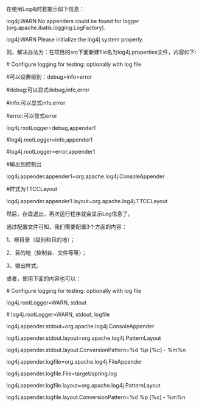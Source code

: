



在使用Log4j时若提示如下信息：

log4j:WARN No appenders could be found for logger \(org.apache.ibatis.logging.LogFactory\).  

log4j:WARN Please initialize the log4j system properly. 

则，解决办法为：在项目的src下面新建file名为log4j.properties文件，内容如下: 



\# Configure logging for testing: optionally with log file

\#可以设置级别：debug&gt;info&gt;error

\#debug:可以显式debug,info,error

\#info:可以显式info,error

\#error:可以显式error



log4j.rootLogger=debug,appender1

\#log4j.rootLogger=info,appender1

\#log4j.rootLogger=error,appender1



\#输出到控制台

log4j.appender.appender1=org.apache.log4j.ConsoleAppender

\#样式为TTCCLayout

log4j.appender.appender1.layout=org.apache.log4j.TTCCLayout



然后，存盘退出。再次运行程序就会显示Log信息了。





通过配置文件可知，我们需要配置3个方面的内容：

1、根目录（级别和目的地）；

2、目的地（控制台、文件等等）；

3、输出样式。







或者，使用下面的内容也可以：

 \# Configure logging for testing: optionally with log file

log4j.rootLogger=WARN, stdout

 \# log4j.rootLogger=WARN, stdout, logfile

log4j.appender.stdout=org.apache.log4j.ConsoleAppender

log4j.appender.stdout.layout=org.apache.log4j.PatternLayout

log4j.appender.stdout.layout.ConversionPattern=%d %p \[%c\] - %m%n

log4j.appender.logfile=org.apache.log4j.FileAppender

log4j.appender.logfile.File=target/spring.log

log4j.appender.logfile.layout=org.apache.log4j.PatternLayout

log4j.appender.logfile.layout.ConversionPattern=%d %p \[%c\] - %m%n


